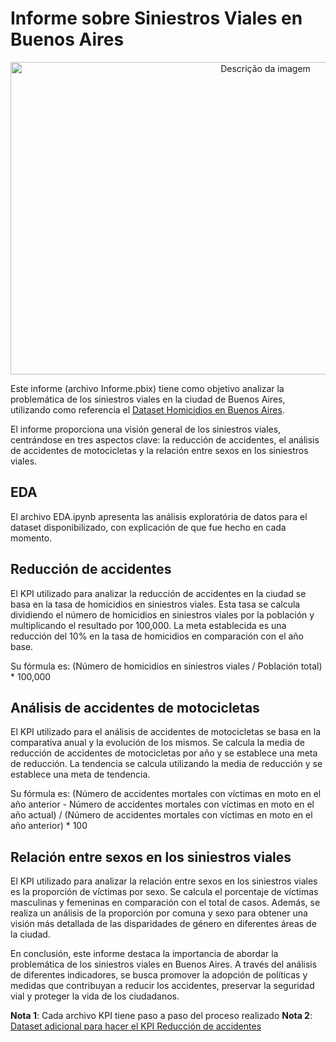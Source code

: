 # Informe sobre Siniestros Viales en Buenos Aires

<p align="center">
  <img src="image.png" alt="Descrição da imagem" width="800" height="500">
</p>


Este informe (archivo Informe.pbix) tiene como objetivo analizar la problemática de los siniestros viales en la ciudad de Buenos Aires, utilizando como referencia el [Dataset Homicidios en Buenos Aires](https://data.buenosaires.gob.ar/dataset/victimas-siniestros-viales).

El informe proporciona una visión general de los siniestros viales, centrándose en tres aspectos clave: la reducción de accidentes, el análisis de accidentes de motocicletas y la relación entre sexos en los siniestros viales.

## EDA

El archivo EDA.ipynb apresenta las análisis exploratória de datos para el dataset disponibilizado, con explicación de que fue hecho en cada momento.

## Reducción de accidentes

El KPI utilizado para analizar la reducción de accidentes en la ciudad se basa en la tasa de homicidios en siniestros viales. Esta tasa se calcula dividiendo el número de homicidios en siniestros viales por la población y multiplicando el resultado por 100,000. La meta establecida es una reducción del 10% en la tasa de homicidios en comparación con el año base.

Su fórmula es: (Número de homicidios en siniestros viales / Población total) * 100,000

## Análisis de accidentes de motocicletas

El KPI utilizado para el análisis de accidentes de motocicletas se basa en la comparativa anual y la evolución de los mismos. Se calcula la media de reducción de accidentes de motocicletas por año y se establece una meta de reducción. La tendencia se calcula utilizando la media de reducción y se establece una meta de tendencia.

Su fórmula es: (Número de accidentes mortales con víctimas en moto en el año anterior - Número de accidentes mortales con víctimas  en moto en el año actual) / (Número de accidentes mortales con víctimas en moto en el año anterior) * 100

## Relación entre sexos en los siniestros viales

El KPI utilizado para analizar la relación entre sexos en los siniestros viales es la proporción de víctimas por sexo. Se calcula el porcentaje de víctimas masculinas y femeninas en comparación con el total de casos. Además, se realiza un análisis de la proporción por comuna y sexo para obtener una visión más detallada de las disparidades de género en diferentes áreas de la ciudad.

En conclusión, este informe destaca la importancia de abordar la problemática de los siniestros viales en Buenos Aires. A través del análisis de diferentes indicadores, se busca promover la adopción de políticas y medidas que contribuyan a reducir los accidentes, preservar la seguridad vial y proteger la vida de los ciudadanos.

**Nota 1**: Cada archivo KPI tiene paso a paso del proceso realizado
**Nota 2**: [Dataset adicional para hacer el KPI Reducción de accidentes](https://www.estadisticaciudad.gob.ar/eyc/?p=76599)